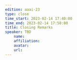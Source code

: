 ```yaml
---
edition: aaai-23
type: close
time_start: 2023-02-14 17:40:00
time_end: 2023-02-14 17:50:00
title: Closing Remarks 
speaker: TBD
    name:
    affiliation:
    avatar:
    url: 
---
```

  

 
